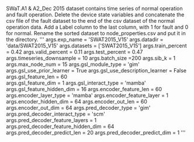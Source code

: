 SWaT.A1 & A2_Dec 2015 dataset contains time series of normal operation and fault operation. 
Delete the device state variables and concatenate the csv file of the fault dataset to the end of the csv dataset of the normal operation data.
Add a Label column to the last column, with 1 for fault and 0 for normal. 
Rename the sorted dataset to node_properties.csv and put it in the directory.
'''
args.exp_name = 'SWAT2015_V15'
args.datadir = 'data/SWAT2015_V15'
args.datasets = ['SWAT2015_V15']
args.train_percent = 0.42
args.valid_percent = 0.11
args.test_percent = 0.47
args.timeseries_downsample = 10
args.batch_size =200
args.sib_k = 1
args.max_node_num = 15
args.gsl_module_type = 'gim'
args.gsl_use_prior_learner = True
args.gsl_use_description_learner = False
args.gsl_feature_len = 60  
args.gsl_feature_dim = 1
args.gsl_interact_type = 'mamba'
args.gsl_feature_hidden_dim = 16
args.encoder_feature_len = 60
args.encoder_layer_type = 'mamba'
args.encoder_feature_layer = 1
args.encoder_hidden_dim = 64
args.encoder_out_len = 60
args.encoder_out_dim = 64
args.pred_decoder_type = 'gim'
args.pred_decoder_interact_type = 'scm'                    
args.pred_decoder_feature_layers = 1
args.pred_decoder_feature_hidden_dim = 64 
args.pred_decoder_predict_len = 20
args.pred_decoder_predict_dim = 1
'''
